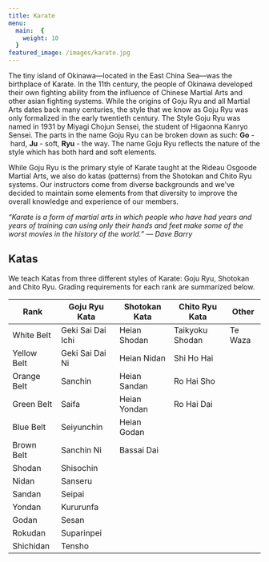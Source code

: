 ```yaml
---
title: Karate
menu: 
  main:  {
    weight: 10
  }
featured_image: /images/karate.jpg
---
```


The tiny island of Okinawa—located in the East China Sea—was the birthplace of Karate. In the 11th century, the people of Okinawa developed their own fighting ability from the influence of Chinese Martial Arts and other asian fighting systems. While the origins of Goju Ryu and all Martial Arts dates back many centuries, the style that we know as Goju Ryu was only formalized in the early twentieth century. The Style Goju Ryu was named in 1931 by Miyagi Chojun Sensei, the student of Higaonna Kanryo Sensei. The parts in the name Goju Ryu can be broken down as such: **Go** - hard, **Ju** - soft, **Ryu** - the way. The name Goju Ryu reflects the nature of the style which has both hard and soft elements.

While Goju Ryu is the primary style of Karate taught at the Rideau Osgoode Martial Arts, we also do katas (patterns) from the Shotokan and Chito Ryu systems. Our instructors come from diverse backgrounds and we've decided to maintain some elements from that diversity to improve the overall knowledge and experience of our members.

*“Karate is a form of martial arts in which people who have had years and years of training can using only their hands and feet make some of the worst movies in the history of the world.” ― Dave Barry*

## Katas

We teach Katas from three different styles of Karate: Goju Ryu, Shotokan and Chito Ryu. Grading requirements for each rank are summarized below.

Rank         | Goju Ryu Kata     | Shotokan Kata | Chito Ryu Kata  | Other
-------------|-------------------|---------------|-----------------|---------
White Belt   | Geki Sai Dai Ichi | Heian Shodan  | Taikyoku Shodan | Te Waza
Yellow Belt  | Geki Sai Dai Ni   | Heian Nidan   | Shi Ho Hai      |  
Orange Belt  | Sanchin           | Heian Sandan  | Ro Hai Sho      |  
Green Belt   | Saifa             | Heian Yondan  | Ro Hai Dai      |  
Blue Belt    | Seiyunchin        | Heian Godan   |                 |  
Brown Belt   | Sanchin Ni        | Bassai Dai    |                 |  
Shodan       | Shisochin         |               |                 |  
Nidan        | Sanseru
Sandan       | Seipai
Yondan       | Kururunfa
Godan        | Sesan
Rokudan      | Suparinpei
Shichidan    | Tensho
